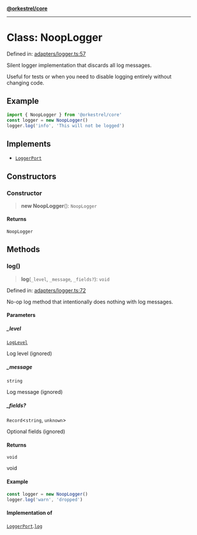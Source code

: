 [**@orkestrel/core**](../index.md)

***

# Class: NoopLogger

Defined in: [adapters/logger.ts:57](https://github.com/orkestrel/core/blob/076093e61b67cd3d4198b173439f047ddbc97abc/src/adapters/logger.ts#L57)

Silent logger implementation that discards all log messages.

Useful for tests or when you need to disable logging entirely without changing code.

## Example

```ts
import { NoopLogger } from '@orkestrel/core'
const logger = new NoopLogger()
logger.log('info', 'This will not be logged')
```

## Implements

- [`LoggerPort`](../interfaces/LoggerPort.md)

## Constructors

### Constructor

> **new NoopLogger**(): `NoopLogger`

#### Returns

`NoopLogger`

## Methods

### log()

> **log**(`_level`, `_message`, `_fields?`): `void`

Defined in: [adapters/logger.ts:72](https://github.com/orkestrel/core/blob/076093e61b67cd3d4198b173439f047ddbc97abc/src/adapters/logger.ts#L72)

No-op log method that intentionally does nothing with log messages.

#### Parameters

##### \_level

[`LogLevel`](../type-aliases/LogLevel.md)

Log level (ignored)

##### \_message

`string`

Log message (ignored)

##### \_fields?

`Record`\<`string`, `unknown`\>

Optional fields (ignored)

#### Returns

`void`

void

#### Example

```ts
const logger = new NoopLogger()
logger.log('warn', 'dropped')
```

#### Implementation of

[`LoggerPort`](../interfaces/LoggerPort.md).[`log`](../interfaces/LoggerPort.md#log)
